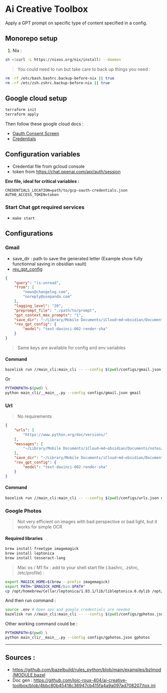 # Ai Creative Toolbox

Apply a GPT prompt on specific type of content specified in a config.

## Monorepo setup

1. Nix :

```bash
sh <(curl -L https://nixos.org/nix/install) --daemon
```

> You could need to run but take care to back up things you need :

```bash
rm -rf /etc/bash.bashrc.backup-before-nix || true
rm -rf /etc/zsh.zshrc.backup-before-nix || true
```

## Google cloud setup

```bash
terraform init
terraform apply
```

Then follow these google cloud docs :
- [Oauth Consent Screen](https://developers.google.com/gmail/api/quickstart/python#configure_the_oauth_consent_screen)
- [Credentials](https://developers.google.com/gmail/api/quickstart/python#authorize_credentials_for_a_desktop_application)

## Configuration variables

- Credential file from gcloud console
- token from https://chat.openai.com/api/auth/session

**Env file, ideal for critical variables :**

```dotenv
CREDENTIALS_LOCATION=path/to/gcp-oauth-credentials.json
AUTH0_ACCESS_TOKEN=token
```

### Start Chat gpt required services

- `make start`

## Configurations

### Gmail

- save_dir : path to save the generated letter (Example show fully functionnal saving in obsidian vault)
- [rev_gpt_config](https://github.com/acheong08/ChatGPT#--optional-configuration)


```json
{
    "query": "is:unread",
    "from": [
        "news@changelog.com",
        "noreply@usepanda.com"
    ],
    "logging_level": "20",
    "preprompt_file": "./path/to/prompt",
    "gpt_context_max_prompts": "1",
    "save_dir": "~/Library/Mobile Documents/iCloud~md~obsidian/Documents/notes/News",
    "rev_gpt_config": {
        "model": "text-davinci-002-render-sha"
    }
}
```

> Same keys are available for config and env variables

#### Command

```bash
bazelisk run //main_cli:main_cli -- --config $(pwd)/configs/gmail.json gmail
```

Or

```bash
PYTHONPATH=$(pwd) \
python main_cli/__main__.py --config configs/gmail.json gmail
```

### Url

> No requirements

```json
{
    "urls": [
        "https://www.python.org/doc/versions/"
    ],
    "messages": [
        "~/Library/Mobile Documents/iCloud~md~obsidian/Documents/notes/python-extract-version.md"
    ],
    "save_dir": "~/Library/Mobile Documents/iCloud~md~obsidian/Documents/courses/python",
    "rev_gpt_config": {
        "model": "text-davinci-002-render-sha"
    }
}

```

#### Command

```bash
bazelisk run //main_cli:main_cli -- --config $(pwd)/configs/urls.json url
```

### Google Photos

> Not very efficient on images with bad perspective or bad light, but it works for simple OCR

#### Required libraries

```bash
brew install freetype imagemagick
brew install leptonica
brew install tesseract-lang
```

> Mac os / M1 fix : add to your shell start file (.bashrc, .zshrc, /etc/profile) :

```bash
export MAGICK_HOME=$(brew --prefix imagemagick)
export PATH="$MAGICK_HOME/bin:$PATH"
cp /opt/homebrew/Cellar/leptonica/1.83.1/lib/libleptonica.6.dylib /opt/homebrew/Cellar/leptonica/1.83.1/lib/liblept.5.dylib

```

And then run command :

```bash
source .env # Open api and google credentials are needed
bazelisk run //main_cli:main_cli -- --config $(pwd)/configs/gphotos.json gphotos
```

Other working command could be :

```bash
PYTHONPATH=$(pwd) \
python main_cli/__main__.py --config configs/gphotos.json gphotos
```

---

## Sources :

- https://github.com/bazelbuild/rules_python/blob/main/examples/bzlmod/MODULE.bazel
- Doc gen : https://github.com/loic-roux-404/ai-creative-toolbox/blob/4bbc80b45418c36947cb415fa4a9a097ad708207/tox.ini
